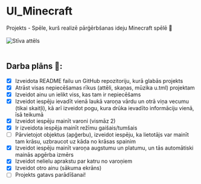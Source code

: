 # UI_Minecraft
Projekts - Spēle, kurš realizē pārģērbšanas ideju Minecraft spēlē 🧺</br> </br>
![Stīva attēls](https://vignette1.wikia.nocookie.net/minecraftpocketedition/images/a/a9/Minecraft_Steve_Diamond_Armor.png/revision/latest?cb=20150206010606) </br> </br>
## Darba plāns 📒: 
- [x] Izveidota README failu un GitHub repozitoriju, kurā glabās projekts
- [x] Atrāst visas nepiecēšamas rīkus (attēli, skaņas, mūzika u.tml) projektam
- [x] Izveidot ainu un ielikt viss, kas tam ir nepiecēšams
- [x] Izveidot iespēju ievadīt vienā laukā varoņa vārdu un otrā viņa vecumu (tikai skaitļi), kā arī izveidot pogu, kura drūka ievadīto informāciju vienā, īsā teikumā
- [x] Izveidot iespēju mainīt varoni (vismāz 2)
- [x] Ir izveidota iespēja mainīt režīmu gaišais/tumšais
- [ ] Pārvietojot objektus (apģerbu), izveidot iespēju, ka lietotājs var mainīt tam krāsu, uzbraucot uz kāda no krāsas spainim
- [x] Izveidot iespēju mainīt varoņa augstumu un platumu, un tās automātiski mainās apgērba izmērs
- [x] Izveidot nelielu aprakstu par katru no varoņiem
- [x] Izveidot otro ainu (sākuma ekrāns)
- [ ] Projekts gatavs parādīšanai!
